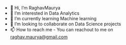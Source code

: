 - 👋 Hi, I’m RaghavMaurya
- 👀 I’m interested in Data Analytics
- 🌱 I’m currently learning Machine learning
- 💞️ I’m looking to collaborate on Data Science projects
- 📫 How to reach me - You can reachout to me on raghav.maurya@gmail.com

<!---
RaghavMaurya/RaghavMaurya is a ✨ special ✨ repository because its `README.md` (this file) appears on your GitHub profile.
You can click the Preview link to take a look at your changes.
--->
